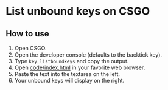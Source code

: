 # List unbound keys on CSGO
## How to use
1. Open CSGO.
2. Open the developer console (defaults to the backtick key).
3. Type `key_listboundkeys` and copy the output.
4. Open [code/index.html](code/index.html) in your favorite web browser.
5. Paste the text into the textarea on the left.
6. Your unbound keys will display on the right.
